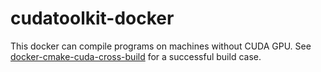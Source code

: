 # cudatoolkit-docker
This docker can compile programs on machines without CUDA GPU.
See [docker-cmake-cuda-cross-build](https://circleci.com/gh/zhaofeng-shu33/triangle_counting_gpu_v2/2) for a successful build case.
